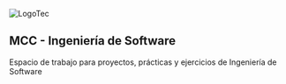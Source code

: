 ![LogoTec](https://user-images.githubusercontent.com/84739791/201369300-48d6766c-c13a-4e84-9c47-df6e136e824f.png)

## MCC - Ingeniería de Software

Espacio de trabajo para proyectos, prácticas y ejercicios de Ingeniería de Software

